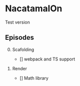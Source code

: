 # NacatamalOn

Test version


## Episodes

0) Scafolding
    - [] webpack and TS support

1) Render  
    - [] Math library